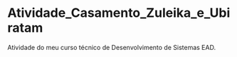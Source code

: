 # Atividade_Casamento_Zuleika_e_Ubiratam
Atividade do meu curso técnico de Desenvolvimento de Sistemas EAD.
